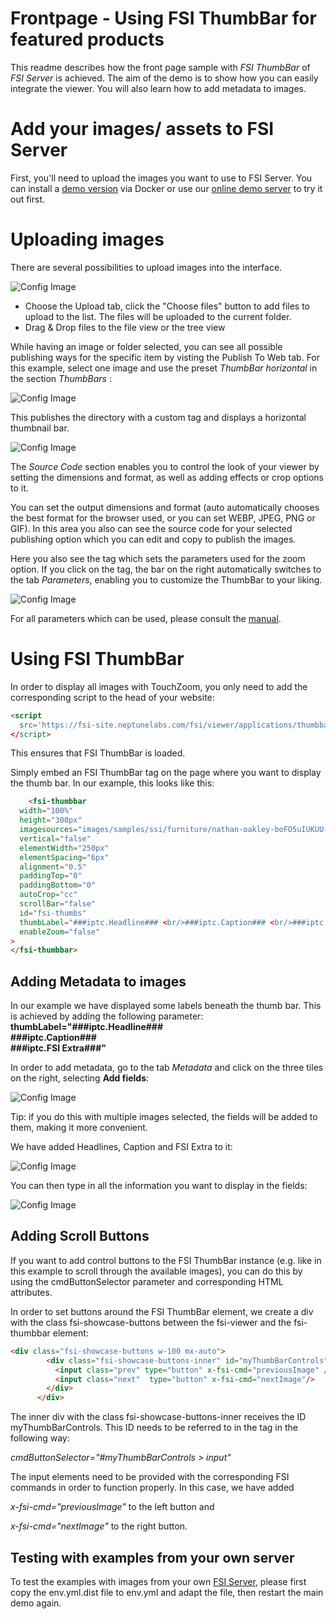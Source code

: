 # Frontpage - Using FSI ThumbBar for featured products

This readme describes how the front page sample with *FSI ThumbBar* of *FSI Server* is achieved.
The aim of the demo is to show how you can easily integrate the viewer.
You will also learn how to add metadata to images.

# Add your images/ assets to FSI Server

First, you'll need to upload the images you want to use to FSI Server.
You can install a [demo version](https://www.neptunelabs.com/get/) via Docker or use our [online demo server](https://demo.fsi-server.com/fsi/interface/) to try it out first.

# Uploading images

There are several possibilities to upload images into the interface.

![Config Image](readme-thumb.png)

- Choose the Upload tab, click the "Choose files" button to add files to upload to the list. The files will be uploaded to the current folder.
- Drag & Drop files to the file view or the tree view

While having an image or folder selected, you can see all possible publishing ways for the specific item by visting the Publish To Web tab.
For this example, select one image and use the preset *ThumbBar horizontal* in the section *ThumbBars* :

![Config Image](readme-thumb-1.png)

This publishes the directory with a custom <fsi-thumbbar> tag and displays a horizontal thumbnail bar.


![Config Image](readme-thumb-2.png)

The *Source Code* section enables you to control the look of your viewer by setting the dimensions and format, as well as adding effects or crop options to it.

You can set the output dimensions and format (auto automatically chooses the best format for the browser used, or you can set WEBP, JPEG, PNG or GIF).
In this area you also can see the source code for your selected publishing option which you can edit and copy to publish the images.

Here you also see the <fsi-thumbbar> tag which sets the parameters used for the zoom option.
If you click on the tag, the bar on the right automatically switches to the tab *Parameters*, enabling you to customize the ThumbBar to your liking.

![Config Image](readme-thumb-2-1.png)

For all parameters which can be used, please consult the [manual](https://docs.neptunelabs.com/fsi-viewer/latest/fsi-thumbbar).


# Using FSI ThumbBar

In order to display all images with TouchZoom, you only need to add the corresponding script
to the head of your website:

```html
<script
  src='https://fsi-site.neptunelabs.com/fsi/viewer/applications/thumbbar/js/fsithumbbar.js'
</script>
```
This ensures that FSI ThumbBar is loaded.

Simply embed an FSI ThumbBar tag on the page where you want to display the thumb bar.
In our example, this looks like this:

```html
    <fsi-thumbbar
  width="100%"
  height="300px"
  imagesources="images/samples/ssi/furniture/nathan-oakley-boFO5uIUKUU-unsplash.jpg, images/samples/ssi/furniture/nathan-oakley-CYfb0qyQ6WM-unsplash.jpg, 	images/samples/ssi/furniture/nathan-oakley-kfIN3cGA5xE-unsplash.jpg, 	images/samples/ssi/furniture/nathan-oakley-OngbrOmqtzc-unsplash.jpg, 	images/samples/ssi/furniture/nathan-oakley-ReWaWXpLnP8-unsplash.jpg, images/samples/ssi/furniture/nathan-oakley-S_jZAOH1Zwg-unsplash.jpg"
  vertical="false"
  elementWidth="250px"
  elementSpacing="6px"
  alignment="0.5"
  paddingTop="0"
  paddingBottom="0"
  autoCrop="cc"
  scrollBar="false"
  id="fsi-thumbs"
  thumbLabel="###iptc.Headline### <br/>###iptc.Caption### <br/>###iptc.FSI Extra###"
  enableZoom="false"
>
</fsi-thumbbar>
```
## Adding Metadata to images

In our example we have displayed some labels beneath the thumb bar.
This is achieved by adding the following parameter: **thumbLabel="###iptc.Headline### <br/>###iptc.Caption### <br/>###iptc.FSI Extra###"**

In order to add metadata, go to the tab *Metadata* and click on the three tiles on the right, selecting **Add fields**:

![Config Image](readme-thumb-3.png)

Tip: if you do this with multiple images selected, the fields will be added to them, making it more convenient.

We have added Headlines, Caption and FSI Extra to it:

![Config Image](readme-thumb-4.png)

You can then type in all the information you want to display in the fields:

![Config Image](readme-thumb-5.png)

## Adding Scroll Buttons

If you want to add control buttons to the FSI ThumbBar instance (e.g. like in this example to scroll through the available images), you can do this by
using the cmdButtonSelector parameter and corresponding HTML attributes.

In order to set buttons around the FSI ThumbBar element, we create a div with the class fsi-showcase-buttons between the fsi-viewer and the fsi-thumbbar element:

```html
<div class="fsi-showcase-buttons w-100 mx-auto">
        <div class="fsi-showcase-buttons-inner" id="myThumbBarControls">
          <input class="prev" type="button" x-fsi-cmd="previousImage" />
          <input class="next"  type="button" x-fsi-cmd="nextImage"/>
        </div>
      </div>
```

The inner div with the class fsi-showcase-buttons-inner receives the ID myThumbBarControls. This ID needs to be referred to in the tag in the following way:

*cmdButtonSelector="#myThumbBarControls > input"*

The input elements need to be provided with the corresponding FSI commands in order to function properly. In this case, we have added

*x-fsi-cmd="previousImage"*
to the left button and

*x-fsi-cmd="nextImage"*
to the right button.

## Testing with examples from your own server

To test the examples with images from your own [FSI Server](https://www.neptunelabs.com/fsi-server/), please first copy the env.yml.dist file to env.yml and adapt the file, then restart the main demo again.
